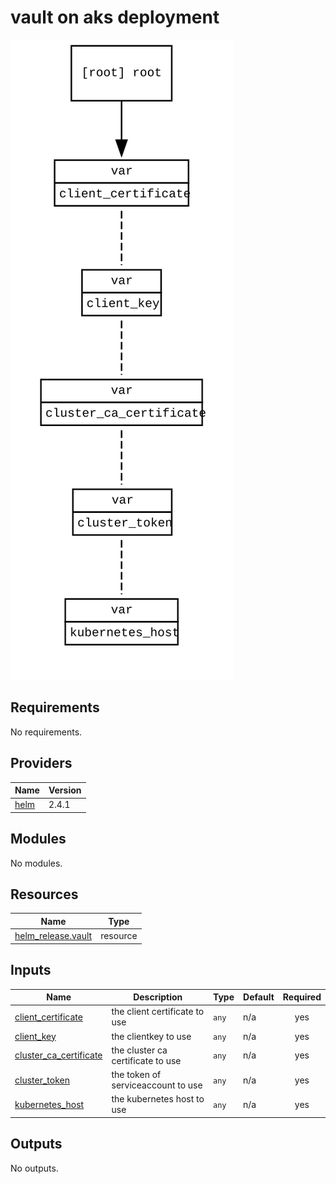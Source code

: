 <!-- BEGIN_TF_DOCS -->
# vault on aks deployment
![Diagram](./graph.svg)

## Requirements

No requirements.

## Providers

| Name | Version |
|------|---------|
| <a name="provider_helm"></a> [helm](#provider\_helm) | 2.4.1 |

## Modules

No modules.

## Resources

| Name | Type |
|------|------|
| [helm_release.vault](https://registry.terraform.io/providers/hashicorp/helm/latest/docs/resources/release) | resource |

## Inputs

| Name | Description | Type | Default | Required |
|------|-------------|------|---------|:--------:|
| <a name="input_client_certificate"></a> [client\_certificate](#input\_client\_certificate) | the client certificate to use | `any` | n/a | yes |
| <a name="input_client_key"></a> [client\_key](#input\_client\_key) | the clientkey  to use | `any` | n/a | yes |
| <a name="input_cluster_ca_certificate"></a> [cluster\_ca\_certificate](#input\_cluster\_ca\_certificate) | the cluster ca certificate to use | `any` | n/a | yes |
| <a name="input_cluster_token"></a> [cluster\_token](#input\_cluster\_token) | the token of serviceaccount to use | `any` | n/a | yes |
| <a name="input_kubernetes_host"></a> [kubernetes\_host](#input\_kubernetes\_host) | the kubernetes host to use | `any` | n/a | yes |

## Outputs

No outputs.
<!-- END_TF_DOCS -->
